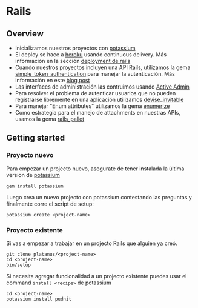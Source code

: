 # Rails

## Overview

* Inicializamos nuestros proyectos con [potassium][]
* El deploy se hace a [heroku][heroku-dashboard] usando continuous delivery. Más información en la sección [deployment de rails](../deployment/rails)
* Cuando nuestros proyectos incluyen una API Rails, utilizamos la gema
[simple_token_authentication][]
para manejar la autenticación. Más información en este [blog post][simple-token-blog]
* Las interfaces de administración las contruimos usando [Active Admin](activeadmin.md)
* Para resolver el problema de autenticar usuarios que no pueden registrarse
libremente en una aplicación utilizamos [devise_invitable][]
* Para manejar "Enum attributes" utilizamos la gema [enumerize][]
* Como estrategia para el manejo de attachments en nuestras APIs, usamos la gema [rails_pallet][]

## Getting started

### Proyecto nuevo

Para empezar un projecto nuevo, asegurate de tener instalada la última version
de [potassium][]

    gem install potassium


Luego crea un nuevo projecto con potassium contestando las preguntas y finalmente corre el script de setup:

    potassium create <project-name>

### Proyecto existente

Si vas a empezar a trabajar en un projecto Rails que alguien ya creó.

    git clone platanus/<project-name>
    cd <project-name>
    bin/setup

Si necesita agregar funcionalidad a un projecto existente puedes usar
el command `install <recipe>` de potassium

    cd <project-name>
    potassium install pudnit

[heroku-dashboard]: https://dashboard.heroku.com
[potassium]: https://github.com/platanus/potassium
[simple-token-blog]: https://cb.platan.us/usando-angular-auth-lib-con-simple-token-authentication-gem
[devise_invitable]: http://cb.platan.us/rails/active%20admin/devise/2015/03/18/invitar-usuarios-con-devise.html
[simple_token_authentication]: https://github.com/gonzalo-bulnes/simple_token_authentication
[rails_pallet]: https://github.com/platanus/rails_pallet
[enumerize]: https://github.com/brainspec/enumerize
